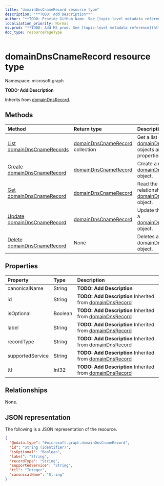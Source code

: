 ```yaml
---
title: "domainDnsCnameRecord resource type"
description: "**TODO: Add Description**"
author: "**TODO: Provide Github Name. See [topic-level metadata reference](https://msgo.azurewebsites.net/add/document/guidelines/metadata.html#topic-level-metadata)**"
localization_priority: Normal
ms.prod: "**TODO: Add MS prod. See [topic-level metadata reference](https://msgo.azurewebsites.net/add/document/guidelines/metadata.html#topic-level-metadata)**"
doc_type: resourcePageType
---
```


# domainDnsCnameRecord resource type

Namespace: microsoft.graph

**TODO: Add Description**


Inherits from [domainDnsRecord](../resources/domaindnsrecord.md).

## Methods
|Method|Return type|Description|
|:---|:---|:---|
|[List domainDnsCnameRecords](../api/domaindnscnamerecord-list.md)|[domainDnsCnameRecord](../resources/domaindnscnamerecord.md) collection|Get a list of the [domainDnsCnameRecord](../resources/domaindnscnamerecord.md) objects and their properties.|
|[Create domainDnsCnameRecord](../api/domaindnscnamerecord-create.md)|[domainDnsCnameRecord](../resources/domaindnscnamerecord.md)|Create a new [domainDnsCnameRecord](../resources/domaindnscnamerecord.md) object.|
|[Get domainDnsCnameRecord](../api/domaindnscnamerecord-get.md)|[domainDnsCnameRecord](../resources/domaindnscnamerecord.md)|Read the properties and relationships of a [domainDnsCnameRecord](../resources/domaindnscnamerecord.md) object.|
|[Update domainDnsCnameRecord](../api/domaindnscnamerecord-update.md)|[domainDnsCnameRecord](../resources/domaindnscnamerecord.md)|Update the properties of a [domainDnsCnameRecord](../resources/domaindnscnamerecord.md) object.|
|[Delete domainDnsCnameRecord](../api/domaindnscnamerecord-delete.md)|None|Deletes a [domainDnsCnameRecord](../resources/domaindnscnamerecord.md) object.|

## Properties
|Property|Type|Description|
|:---|:---|:---|
|canonicalName|String|**TODO: Add Description**|
|id|String|**TODO: Add Description** Inherited from [domainDnsRecord](../resources/domaindnsrecord.md)|
|isOptional|Boolean|**TODO: Add Description** Inherited from [domainDnsRecord](../resources/domaindnsrecord.md)|
|label|String|**TODO: Add Description** Inherited from [domainDnsRecord](../resources/domaindnsrecord.md)|
|recordType|String|**TODO: Add Description** Inherited from [domainDnsRecord](../resources/domaindnsrecord.md)|
|supportedService|String|**TODO: Add Description** Inherited from [domainDnsRecord](../resources/domaindnsrecord.md)|
|ttl|Int32|**TODO: Add Description** Inherited from [domainDnsRecord](../resources/domaindnsrecord.md)|

## Relationships
None.

## JSON representation
The following is a JSON representation of the resource.
<!-- {
  "blockType": "resource",
  "keyProperty": "id",
  "@odata.type": "microsoft.graph.domainDnsCnameRecord",
  "baseType": "Microsoft.DirectoryServices.domainDnsRecord",
  "openType": false
}
-->
``` json
{
  "@odata.type": "#microsoft.graph.domainDnsCnameRecord",
  "id": "String (identifier)",
  "isOptional": "Boolean",
  "label": "String",
  "recordType": "String",
  "supportedService": "String",
  "ttl": "Integer",
  "canonicalName": "String"
}
```

